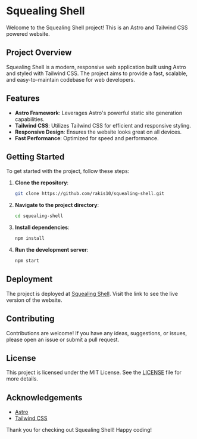 # Squealing Shell

Welcome to the Squealing Shell project! This is an Astro and Tailwind CSS powered website.

## Project Overview

Squealing Shell is a modern, responsive web application built using Astro and styled with Tailwind CSS. The project aims to provide a fast, scalable, and easy-to-maintain codebase for web developers.

## Features

- **Astro Framework**: Leverages Astro's powerful static site generation capabilities.
- **Tailwind CSS**: Utilizes Tailwind CSS for efficient and responsive styling.
- **Responsive Design**: Ensures the website looks great on all devices.
- **Fast Performance**: Optimized for speed and performance.

## Getting Started

To get started with the project, follow these steps:

1. **Clone the repository**:
    ```bash
    git clone https://github.com/rakis10/squealing-shell.git
    ```
2. **Navigate to the project directory**:
    ```bash
    cd squealing-shell
    ```
3. **Install dependencies**:
    ```bash
    npm install
    ```
4. **Run the development server**:
    ```bash
    npm start
    ```

## Deployment

The project is deployed at [Squealing Shell](https://rakis10.github.io/squealing-shell/). Visit the link to see the live version of the website.

## Contributing

Contributions are welcome! If you have any ideas, suggestions, or issues, please open an issue or submit a pull request.

## License

This project is licensed under the MIT License. See the [LICENSE](LICENSE) file for more details.

## Acknowledgements

- [Astro](https://astro.build/)
- [Tailwind CSS](https://tailwindcss.com/)

Thank you for checking out Squealing Shell! Happy coding!